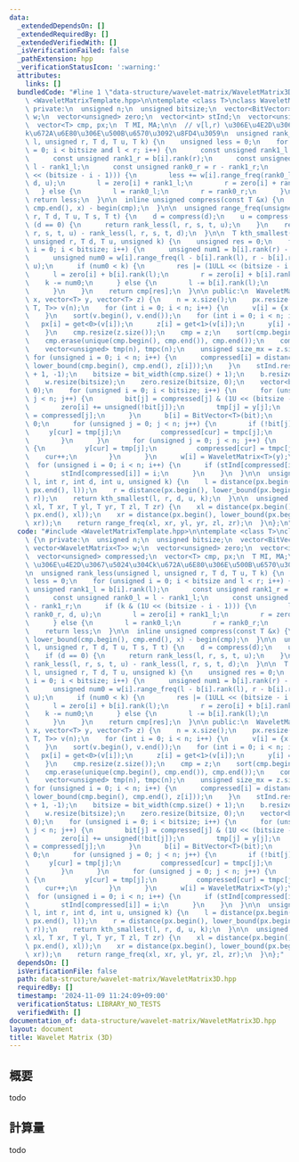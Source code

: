 ```yaml
---
data:
  _extendedDependsOn: []
  _extendedRequiredBy: []
  _extendedVerifiedWith: []
  _isVerificationFailed: false
  _pathExtension: hpp
  _verificationStatusIcon: ':warning:'
  attributes:
    links: []
  bundledCode: "#line 1 \"data-structure/wavelet-matrix/WaveletMatrix3D.hpp\"\n#include\
    \ <WaveletMatrixTemplate.hpp>\n\ntemplate <class T>\nclass WaveletMatrix3d {\n\
    \ private:\n  unsigned n;\n  unsigned bitsize;\n  vector<BitVector> b;\n  vector<WaveletMatrix<T>>\
    \ w;\n  vector<unsigned> zero;\n  vector<int> stInd;\n  vector<unsigned> compressed;\n\
    \  vector<T> cmp, px;\n  T MI, MA;\n\n  // v[l,r) \u306E\u4E2D\u3067\u5024\u304C\
    k\u672A\u6E80\u306E\u500B\u6570\u3092\u8FD4\u3059\n  unsigned rank_less(unsigned\
    \ l, unsigned r, T d, T u, T k) {\n    unsigned less = 0;\n    for (unsigned i\
    \ = 0; i < bitsize and l < r; i++) {\n      const unsigned rank1_l = b[i].rank(l);\n\
    \      const unsigned rank1_r = b[i].rank(r);\n      const unsigned rank0_l =\
    \ l - rank1_l;\n      const unsigned rank0_r = r - rank1_r;\n      if (k & (1U\
    \ << (bitsize - i - 1))) {\n        less += w[i].range_freq(rank0_l, rank0_r,\
    \ d, u);\n        l = zero[i] + rank1_l;\n        r = zero[i] + rank1_r;\n   \
    \   } else {\n        l = rank0_l;\n        r = rank0_r;\n      }\n    }\n   \
    \ return less;\n  }\n\n  inline unsigned compress(const T &x) {\n    return lower_bound(cmp.begin(),\
    \ cmp.end(), x) - begin(cmp);\n  }\n\n  unsigned range_freq(unsigned l, unsigned\
    \ r, T d, T u, T s, T t) {\n    d = compress(d);\n    u = compress(u);\n    if\
    \ (d == 0) {\n      return rank_less(l, r, s, t, u);\n    }\n    return rank_less(l,\
    \ r, s, t, u) - rank_less(l, r, s, t, d);\n  }\n\n  T kth_smallest(unsigned l,\
    \ unsigned r, T d, T u, unsigned k) {\n    unsigned res = 0;\n    for (unsigned\
    \ i = 0; i < bitsize; i++) {\n      unsigned num1 = b[i].rank(r) - b[i].rank(l);\n\
    \      unsigned num0 = w[i].range_freq(l - b[i].rank(l), r - b[i].rank(r), d,\
    \ u);\n      if (num0 < k) {\n        res |= (1ULL << (bitsize - i - 1));\n  \
    \      l = zero[i] + b[i].rank(l);\n        r = zero[i] + b[i].rank(r);\n    \
    \    k -= num0;\n      } else {\n        l -= b[i].rank(l);\n        r -= b[i].rank(r);\n\
    \      }\n    }\n    return cmp[res];\n  }\n\n public:\n  WaveletMatrix3d(vector<T>\
    \ x, vector<T> y, vector<T> z) {\n    n = x.size();\n    px.resize(n);\n    vector<tuple<T,\
    \ T, T>> v(n);\n    for (int i = 0; i < n; i++) {\n      v[i] = {x[i], z[i], y[i]};\n\
    \    }\n    sort(v.begin(), v.end());\n    for (int i = 0; i < n; i++) {\n   \
    \   px[i] = get<0>(v[i]);\n      z[i] = get<1>(v[i]);\n      y[i] = get<2>(v[i]);\n\
    \    }\n    cmp.resize(z.size());\n    cmp = z;\n    sort(cmp.begin(), cmp.end());\n\
    \    cmp.erase(unique(cmp.begin(), cmp.end()), cmp.end());\n    compressed.resize(n);\n\
    \    vector<unsigned> tmp(n), tmpc(n);\n    unsigned size_mx = z.size();\n   \
    \ for (unsigned i = 0; i < n; i++) {\n      compressed[i] = distance(cmp.begin(),\
    \ lower_bound(cmp.begin(), cmp.end(), z[i]));\n    }\n    stInd.resize(cmp.size()\
    \ + 1, -1);\n    bitsize = bit_width(cmp.size() + 1);\n    b.resize(bitsize);\n\
    \    w.resize(bitsize);\n    zero.resize(bitsize, 0);\n    vector<bool> bit(n,\
    \ 0);\n    for (unsigned i = 0; i < bitsize; i++) {\n      for (unsigned j = 0;\
    \ j < n; j++) {\n        bit[j] = compressed[j] & (1U << (bitsize - i - 1));\n\
    \        zero[i] += unsigned(!bit[j]);\n        tmp[j] = y[j];\n        tmpc[j]\
    \ = compressed[j];\n      }\n      b[i] = BitVector<T>(bit);\n      int cur =\
    \ 0;\n      for (unsigned j = 0; j < n; j++) {\n        if (!bit[j]) {\n     \
    \     y[cur] = tmp[j];\n          compressed[cur] = tmpc[j];\n          cur++;\n\
    \        }\n      }\n      for (unsigned j = 0; j < n; j++) {\n        if (bit[j])\
    \ {\n          y[cur] = tmp[j];\n          compressed[cur] = tmpc[j];\n      \
    \    cur++;\n        }\n      }\n      w[i] = WaveletMatrix<T>(y);\n    }\n  \
    \  for (unsigned i = 0; i < n; i++) {\n      if (stInd[compressed[i]] == -1) {\n\
    \        stInd[compressed[i]] = i;\n      }\n    }\n  }\n\n  unsigned rectangle_kth(int\
    \ l, int r, int d, int u, unsigned k) {\n    l = distance(px.begin(), lower_bound(px.begin(),\
    \ px.end(), l));\n    r = distance(px.begin(), lower_bound(px.begin(), px.end(),\
    \ r));\n    return kth_smallest(l, r, d, u, k);\n  }\n\n  unsigned space_freq(T\
    \ xl, T xr, T yl, T yr, T zl, T zr) {\n    xl = distance(px.begin(), lower_bound(px.begin(),\
    \ px.end(), xl));\n    xr = distance(px.begin(), lower_bound(px.begin(), px.end(),\
    \ xr));\n    return range_freq(xl, xr, yl, yr, zl, zr);\n  }\n};\n"
  code: "#include <WaveletMatrixTemplate.hpp>\n\ntemplate <class T>\nclass WaveletMatrix3d\
    \ {\n private:\n  unsigned n;\n  unsigned bitsize;\n  vector<BitVector> b;\n \
    \ vector<WaveletMatrix<T>> w;\n  vector<unsigned> zero;\n  vector<int> stInd;\n\
    \  vector<unsigned> compressed;\n  vector<T> cmp, px;\n  T MI, MA;\n\n  // v[l,r)\
    \ \u306E\u4E2D\u3067\u5024\u304Ck\u672A\u6E80\u306E\u500B\u6570\u3092\u8FD4\u3059\
    \n  unsigned rank_less(unsigned l, unsigned r, T d, T u, T k) {\n    unsigned\
    \ less = 0;\n    for (unsigned i = 0; i < bitsize and l < r; i++) {\n      const\
    \ unsigned rank1_l = b[i].rank(l);\n      const unsigned rank1_r = b[i].rank(r);\n\
    \      const unsigned rank0_l = l - rank1_l;\n      const unsigned rank0_r = r\
    \ - rank1_r;\n      if (k & (1U << (bitsize - i - 1))) {\n        less += w[i].range_freq(rank0_l,\
    \ rank0_r, d, u);\n        l = zero[i] + rank1_l;\n        r = zero[i] + rank1_r;\n\
    \      } else {\n        l = rank0_l;\n        r = rank0_r;\n      }\n    }\n\
    \    return less;\n  }\n\n  inline unsigned compress(const T &x) {\n    return\
    \ lower_bound(cmp.begin(), cmp.end(), x) - begin(cmp);\n  }\n\n  unsigned range_freq(unsigned\
    \ l, unsigned r, T d, T u, T s, T t) {\n    d = compress(d);\n    u = compress(u);\n\
    \    if (d == 0) {\n      return rank_less(l, r, s, t, u);\n    }\n    return\
    \ rank_less(l, r, s, t, u) - rank_less(l, r, s, t, d);\n  }\n\n  T kth_smallest(unsigned\
    \ l, unsigned r, T d, T u, unsigned k) {\n    unsigned res = 0;\n    for (unsigned\
    \ i = 0; i < bitsize; i++) {\n      unsigned num1 = b[i].rank(r) - b[i].rank(l);\n\
    \      unsigned num0 = w[i].range_freq(l - b[i].rank(l), r - b[i].rank(r), d,\
    \ u);\n      if (num0 < k) {\n        res |= (1ULL << (bitsize - i - 1));\n  \
    \      l = zero[i] + b[i].rank(l);\n        r = zero[i] + b[i].rank(r);\n    \
    \    k -= num0;\n      } else {\n        l -= b[i].rank(l);\n        r -= b[i].rank(r);\n\
    \      }\n    }\n    return cmp[res];\n  }\n\n public:\n  WaveletMatrix3d(vector<T>\
    \ x, vector<T> y, vector<T> z) {\n    n = x.size();\n    px.resize(n);\n    vector<tuple<T,\
    \ T, T>> v(n);\n    for (int i = 0; i < n; i++) {\n      v[i] = {x[i], z[i], y[i]};\n\
    \    }\n    sort(v.begin(), v.end());\n    for (int i = 0; i < n; i++) {\n   \
    \   px[i] = get<0>(v[i]);\n      z[i] = get<1>(v[i]);\n      y[i] = get<2>(v[i]);\n\
    \    }\n    cmp.resize(z.size());\n    cmp = z;\n    sort(cmp.begin(), cmp.end());\n\
    \    cmp.erase(unique(cmp.begin(), cmp.end()), cmp.end());\n    compressed.resize(n);\n\
    \    vector<unsigned> tmp(n), tmpc(n);\n    unsigned size_mx = z.size();\n   \
    \ for (unsigned i = 0; i < n; i++) {\n      compressed[i] = distance(cmp.begin(),\
    \ lower_bound(cmp.begin(), cmp.end(), z[i]));\n    }\n    stInd.resize(cmp.size()\
    \ + 1, -1);\n    bitsize = bit_width(cmp.size() + 1);\n    b.resize(bitsize);\n\
    \    w.resize(bitsize);\n    zero.resize(bitsize, 0);\n    vector<bool> bit(n,\
    \ 0);\n    for (unsigned i = 0; i < bitsize; i++) {\n      for (unsigned j = 0;\
    \ j < n; j++) {\n        bit[j] = compressed[j] & (1U << (bitsize - i - 1));\n\
    \        zero[i] += unsigned(!bit[j]);\n        tmp[j] = y[j];\n        tmpc[j]\
    \ = compressed[j];\n      }\n      b[i] = BitVector<T>(bit);\n      int cur =\
    \ 0;\n      for (unsigned j = 0; j < n; j++) {\n        if (!bit[j]) {\n     \
    \     y[cur] = tmp[j];\n          compressed[cur] = tmpc[j];\n          cur++;\n\
    \        }\n      }\n      for (unsigned j = 0; j < n; j++) {\n        if (bit[j])\
    \ {\n          y[cur] = tmp[j];\n          compressed[cur] = tmpc[j];\n      \
    \    cur++;\n        }\n      }\n      w[i] = WaveletMatrix<T>(y);\n    }\n  \
    \  for (unsigned i = 0; i < n; i++) {\n      if (stInd[compressed[i]] == -1) {\n\
    \        stInd[compressed[i]] = i;\n      }\n    }\n  }\n\n  unsigned rectangle_kth(int\
    \ l, int r, int d, int u, unsigned k) {\n    l = distance(px.begin(), lower_bound(px.begin(),\
    \ px.end(), l));\n    r = distance(px.begin(), lower_bound(px.begin(), px.end(),\
    \ r));\n    return kth_smallest(l, r, d, u, k);\n  }\n\n  unsigned space_freq(T\
    \ xl, T xr, T yl, T yr, T zl, T zr) {\n    xl = distance(px.begin(), lower_bound(px.begin(),\
    \ px.end(), xl));\n    xr = distance(px.begin(), lower_bound(px.begin(), px.end(),\
    \ xr));\n    return range_freq(xl, xr, yl, yr, zl, zr);\n  }\n};"
  dependsOn: []
  isVerificationFile: false
  path: data-structure/wavelet-matrix/WaveletMatrix3D.hpp
  requiredBy: []
  timestamp: '2024-11-09 11:24:09+09:00'
  verificationStatus: LIBRARY_NO_TESTS
  verifiedWith: []
documentation_of: data-structure/wavelet-matrix/WaveletMatrix3D.hpp
layout: document
title: Wavelet Matrix (3D)
---
```


## 概要

todo

## 計算量
todo
